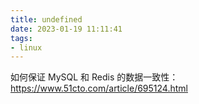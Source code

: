 ```yaml
---
title: undefined
date: 2023-01-19 11:11:41
tags:
- linux
---
```


如何保证 MySQL 和 Redis 的数据一致性：https://www.51cto.com/article/695124.html

